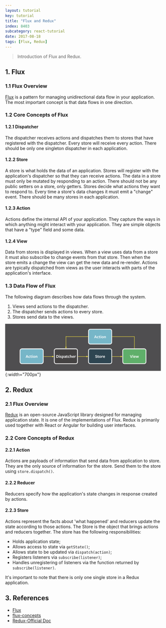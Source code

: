 ```yaml
---
layout: tutorial
key: tutorial
title: "Flux and Redux"
index: 8403
subcategory: react-tutorial
date: 2017-08-18
tags: [Flux, Redux]
---
```


> Introduction of Flux and Redux.

## 1. Flux
### 1.1 Flux Overview
[Flux](https://github.com/facebook/flux/tree/master/examples/flux-concepts) is a pattern for managing unidirectional data flow in your application. The most important concept is that data flows in one direction.
### 1.2 Core Concepts of Flux
#### 1.2.1 Dispatcher
The dispatcher receives actions and dispatches them to stores that have registered with the dispatcher. Every store will receive every action. There should be only one singleton dispatcher in each application.
#### 1.2.2 Store
A store is what holds the data of an application. Stores will register with the application's dispatcher so that they can receive actions. The data in a store must only be mutated by responding to an action. There should not be any public setters on a store, only getters. Stores decide what actions they want to respond to. Every time a store's data changes it must emit a "change" event. There should be many stores in each application.
#### 1.2.3 Action
Actions define the internal API of your application. They capture the ways in which anything might interact with your application. They are simple objects that have a "type" field and some data.
#### 1.2.4 View
Data from stores is displayed in views. When a view uses data from a store it must also subscribe to change events from that store. Then when the store emits a change the view can get the new data and re-render. Actions are typically dispatched from views as the user interacts with parts of the application's interface.

### 1.3 Data Flow of Flux
The following diagram describes how data flows through the system.
1. Views send actions to the dispatcher.
2. The dispatcher sends actions to every store.
3. Stores send data to the views.

![image](/assets/images/frontend/2603/fluxdataflow.png){:width="700px"}

## 2. Redux
### 2.1 Flux Overview
[Redux](https://redux.js.org/) is an open-source JavaScript library designed for managing application state. It is one of the implementations of Flux. Redux is primarily used together with React or Angular for building user interfaces.
### 2.2 Core Concepts of Redux
#### 2.2.1 Action
Actions are payloads of information that send data from application to store. They are the only source of information for the store. Send them to the store using `store.dispatch()`.
#### 2.2.2 Reducer
Reducers specify how the application's state changes in response created by actions.
#### 2.2.3 Store
Actions represent the facts about 'what happened' and reducers update the state according to those actions. The Store is the object that brings actions and reducers together. The store has the following responsibilities:
* Holds application state;
* Allows access to state via `getState()`;
* Allows state to be updated via `dispatch(action)`;
* Registers listeners via `subscribe(listener)`;
* Handles unregistering of listeners via the function returned by `subscribe(listener)`.

It's important to note that there is only one single store in a Redux application.

## 3. References
* [Flux](https://facebook.github.io/flux/)
* [flux-concepts](https://github.com/facebook/flux/tree/master/examples/flux-concepts)
* [Redux-Official Doc](https://redux.js.org/)
